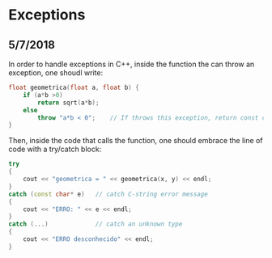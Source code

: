 # Exceptions
## 5/7/2018

In order to handle exceptions in C++, inside the function the can throw an exception, one shoudl write:

```C++
float geometrica(float a, float b) {
    if (a*b >0)
        return sqrt(a*b);
    else
        throw "a*b < 0";    // If throws this exception, return const char* data type
}
```

Then, inside the code that calls the function, one should embrace the line of code with a try/catch block:

```C++
try
{
    cout << "geometrica = " << geometrica(x, y) << endl;
}
catch (const char* e)   // catch C-string error message
{
    cout << "ERRO: " << e << endl;
}
catch (...)             // catch an unknown type
{
    cout << "ERRO desconhecido" << endl;
}
```